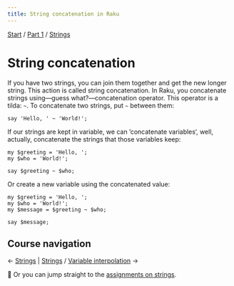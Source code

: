 ```yaml
---
title: String concatenation in Raku
---
```


[Start](../..) / [Part 1](../../part1) / [Strings](..)

# String concatenation

If you have two strings, you can join them together and get the new longer string. This action is called string concatenation. In Raku, you concatenate strings using—guess what?—concatenation operator. This operator is a tilda: `~`. To concatenate two strings, put `~` between them:

    say 'Hello, ' ~ 'World!';

If our strings are kept in variable, we can ’concatenate variables‘, well, actually, concatenate the strings that those variables keep:

    my $greeting = 'Hello, ';
    my $who = 'World!';

    say $greeting ~ $who;

Or create a new variable using the concatenated value:

    my $greeting = 'Hello, ';
    my $who = 'World!';
    my $message = $greeting ~ $who;

    say $message;

## Course navigation

← [Strings](..) | [Strings](..) / [Variable interpolation](../variable-interpolation) →

💪 Or you can jump straight to the [assignments on strings](../assignments).
